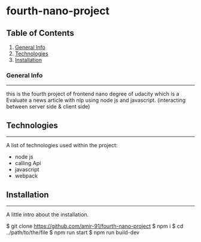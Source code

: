 # fourth-nano-project

## Table of Contents

1. [General Info](#general-info)
2. [Technologies](#technologies)
3. [Installation](#installation)

### General Info

***
this is the fourth project of frontend nano degree of udacity which is a Evaluate a news article with nlp using node js and javascript.
(interacting between server side & client side)

## Technologies

***
A list of technologies used within the project:

* node js
* calling Api
* javascript
* webpack

## Installation

***
A little intro about the installation.

$ git clone https://github.com/amir-91/fourth-nano-project
$ npm i
$ cd ../path/to/the/file
$ npm run start
$ npm run build-dev